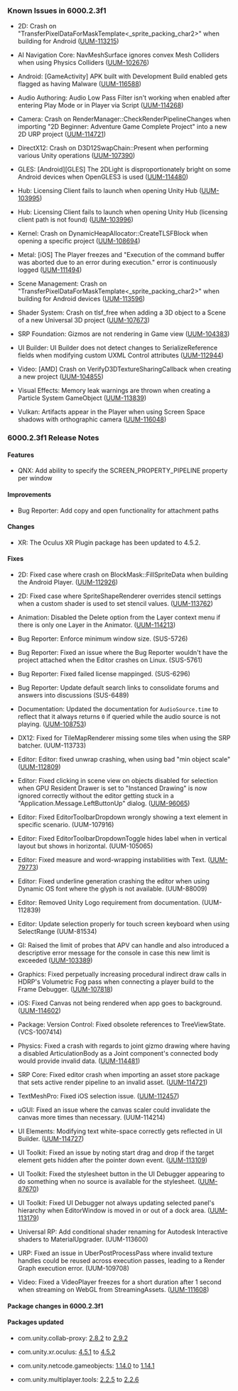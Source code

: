 ### Known Issues in 6000.2.3f1

- 2D: Crash on "TransferPixelDataForMaskTemplate<_sprite_packing_char2>" when building for Android
    ([UUM-113215](https://issuetracker.unity3d.com/issues/crash-on-transferpixeldataformasktemplate-when-building-for-android))

- AI Navigation Core: NavMeshSurface ignores convex Mesh Colliders when using Physics Colliders
    ([UUM-102676](https://issuetracker.unity3d.com/issues/navmeshsurface-ignores-convex-mesh-colliders-when-using-physics-colliders))

- Android: [GameActivity] APK built with Development Build enabled gets flagged as having Malware
    ([UUM-116588](https://issuetracker.unity3d.com/issues/android-gameactivity-apk-built-with-development-build-enabled-gets-flagged-as-having-malware))

- Audio Authoring: Audio Low Pass Filter isn't working when enabled after entering Play Mode or in Player via Script
    ([UUM-114268](https://issuetracker.unity3d.com/issues/audio-low-pass-filter-isnt-working-when-enabled-after-entering-play-mode-or-in-player-via-script))

- Camera: Crash on RenderManager::CheckRenderPipelineChanges when importing "2D Beginner: Adventure Game Complete Project" into a new 2D URP project
    ([UUM-114721](https://issuetracker.unity3d.com/issues/crash-on-rendermanager-checkrenderpipelinechanges-when-importing-2d-beginner-adventure-game-complete-project-into-a-new-2d-urp-project))

- DirectX12: Crash on D3D12SwapChain::Present when performing various Unity operations
    ([UUM-107390](https://issuetracker.unity3d.com/issues/crash-on-d3d12swapchain-present-when-performing-various-unity-operations))

- GLES: [Android][GLES] The 2DLight is disproportionately bright on some Android devices when OpenGLES3 is used
    ([UUM-114480](https://issuetracker.unity3d.com/issues/android-opengl-the-2dlight-is-disproportionately-bright-on-some-android-devices-when-opengles3-is-used))

- Hub: Licensing Client fails to launch when opening Unity Hub
    ([UUM-103995](https://issuetracker.unity3d.com/issues/licensing-client-fails-to-launch-when-opening-unity-hub-1))

- Hub: Licensing Client fails to launch when opening Unity Hub (licensing client path is not found)
    ([UUM-103996](https://issuetracker.unity3d.com/issues/licensing-client-fails-to-launch-when-opening-unity-hub-licensing-client-path-is-not-found))

- Kernel: Crash on DynamicHeapAllocator::CreateTLSFBlock when opening a specific project
    ([UUM-108694](https://issuetracker.unity3d.com/issues/crash-on-dynamicheapallocator-createtlsfblock-when-opening-a-specific-project))

- Metal: [iOS] The Player freezes and "Execution of the command buffer was aborted due to an error during execution." error is continuously logged
    ([UUM-111494](https://issuetracker.unity3d.com/issues/ios-the-player-freezes-and-execution-of-the-command-buffer-was-aborted-due-to-an-error-during-execution-dot-error-is-continuously-logged))

- Scene Management: Crash on "TransferPixelDataForMaskTemplate<_sprite_packing_char2>" when building for Android devices
    ([UUM-113596](https://issuetracker.unity3d.com/issues/crash-on-transferpixeldataformasktemplate-when-building-for-android-devices))

- Shader System: Crash on tlsf_free when adding a 3D object to a Scene of a new Universal 3D project
    ([UUM-107673](https://issuetracker.unity3d.com/issues/crash-on-tlsf-free-when-adding-a-3d-object-to-a-scene-of-a-new-universal-3d-project))

- SRP Foundation: Gizmos are not rendering in Game view
    ([UUM-104383](https://issuetracker.unity3d.com/issues/gizmos-are-not-rendering-in-game-view))

- UI Builder: UI Builder does not detect changes to SerializeReference fields when modifying custom UXML Control attributes
    ([UUM-112944](https://issuetracker.unity3d.com/issues/ui-builder-does-not-detect-changes-to-serializereference-fields-when-modifying-custom-uxml-control-attributes))

- Video: [AMD] Crash on VerifyD3DTextureSharingCallback when creating a new project
    ([UUM-104855](https://issuetracker.unity3d.com/issues/crash-on-verifyd3dtexturesharingcallback-when-creating-a-new-project))

- Visual Effects: Memory leak warnings are thrown when creating a Particle System GameObject
    ([UUM-113839](https://issuetracker.unity3d.com/issues/memory-leak-warnings-are-thrown-when-creating-a-particle-system-gameobject-2))

- Vulkan:  Artifacts appear in the Player when using Screen Space shadows with orthographic camera
    ([UUM-116048](https://issuetracker.unity3d.com/issues/vulkan-artifacts-appear-in-the-player-when-using-screen-space-shadows-with-orthographic-camera))



### 6000.2.3f1 Release Notes

#### Features

- QNX: Add ability to specify the SCREEN_PROPERTY_PIPELINE property per window



#### Improvements

- Bug Reporter: Add copy and open functionality for attachment paths



#### Changes

- XR: The Oculus XR Plugin package has been updated to 4.5.2.



#### Fixes

- 2D: Fixed case where crash on BlockMask::FillSpriteData when building the Android Player.
    ([UUM-112926](https://issuetracker.unity3d.com/issues/crash-on-blockmask-fillspritedata-when-building-the-android-player))

- 2D: Fixed case where SpriteShapeRenderer overrides stencil settings when a custom shader is used to set stencil values.
    ([UUM-113762](https://issuetracker.unity3d.com/issues/spriteshaperenderer-overrides-stencil-settings-when-a-custom-shader-is-used-to-set-stencil-values))

- Animation: Disabled the Delete option from the Layer context menu if there is only one Layer in the Animator.
    ([UUM-114213](https://issuetracker.unity3d.com/issues/animator-window-delete-menu-item-not-greyed-out-for-base-layer-context-menu))

- Bug Reporter: Enforce minimum window size.
    (SUS-5726)

- Bug Reporter: Fixed an issue where the Bug Reporter wouldn't have the project attached when the Editor crashes on Linux.
    (SUS-5761)

- Bug Reporter: Fixed failed license mappinged.
    (SUS-6296)

- Bug Reporter: Update default search links to consolidate forums and answers into discussions
    (SUS-6489)

- Documentation: Updated the documentation for `AudioSource.time` to reflect that it always returns `0` if queried while the audio source is not playing.
    ([UUM-108753](https://issuetracker.unity3d.com/issues/audiosource-dot-time-prints-out-0-when-audiosource-is-not-playing-even-if-it-is-manually-set))

- DX12: Fixed for TileMapRenderer missing some tiles when using the SRP batcher.
    (UUM-113733)

- Editor: Editor: fixed unwrap crashing, when using bad "min object scale"
    ([UUM-112809](https://issuetracker.unity3d.com/issues/silent-crash-when-generating-lightmap-uvs-for-a-model-with-a-large-object-scale))

- Editor: Fixed clicking in scene view on objects disabled for selection when GPU Resident Drawer is set to "Instanced Drawing" is now ignored correctly without the editor getting stuck in a "Application.Message.LeftButtonUp" dialog.
    ([UUM-96065](https://issuetracker.unity3d.com/issues/application-dot-message-dot-leftbuttonup-loads-indefinitely-when-trying-to-select-a-gameobject-with-disabled-selection))

- Editor: Fixed EditorToolbarDropdown wrongly showing a text element in specific scenario.
    (UUM-107916)

- Editor: Fixed EditorToolbarDropdownToggle hides label when in vertical layout but shows in horizontal.
    (UUM-105065)

- Editor: Fixed measure and word-wrapping instabilities with Text.
    ([UUM-79773](https://issuetracker.unity3d.com/issues/label-text-overflows-its-rect-when-resizing-the-game-view-in-free-aspect))

- Editor: Fixed underline generation crashing the editor when using Dynamic OS font where the glyph is not available.
    (UUM-88009)

- Editor: Removed Unity Logo requirement from documentation.
    (UUM-112839)

- Editor: Update selection properly for touch screen keyboard when using SelectRange
    (UUM-81534)

- GI: Raised the limit of probes that APV can handle and also introduced a descriptive error message for the console in case this new limit is exceeded
    ([UUM-103389](https://issuetracker.unity3d.com/issues/outofmemory-exception-in-the-console-and-unreleased-memory-when-baking-adaptive-probe-volumes))

- Graphics: Fixed perpetually increasing procedural indirect draw calls in HDRP's Volumetric Fog pass when connecting a player build to the Frame Debugger.
    ([UUM-107818](https://issuetracker.unity3d.com/issues/frame-debuggers-hierarchy-is-not-navigable-when-connecting-it-to-the-project-built-with-the-volumetric-fog))

- iOS: Fixed Canvas not being rendered when app goes to background.
    ([UUM-114602](https://issuetracker.unity3d.com/issues/ios-canvas-elements-disappear-when-an-app-is-put-in-the-app-switcher-when-the-canvas-has-screenspace-camera-set-as-the-render-mode))

- Package: Version Control: Fixed obsolete references to TreeViewState.
    (VCS-1007414)

- Physics: Fixed a crash with regards to joint gizmo drawing where having a disabled ArticulationBody as a Joint component's connected body would provide invalid data.
    ([UUM-114481](https://issuetracker.unity3d.com/issues/crash-on-getjointcurrentactortransforms-when-selecting-a-gameobject-with-specific-configurable-joints))

- SRP Core: Fixed editor crash when importing an asset store package that sets active render pipeline to an invalid asset.
    ([UUM-114721](https://issuetracker.unity3d.com/issues/crash-on-rendermanager-checkrenderpipelinechanges-when-importing-2d-beginner-adventure-game-complete-project-into-a-new-2d-urp-project))

- TextMeshPro: Fixed iOS selection issue.
    ([UUM-112457](https://issuetracker.unity3d.com/issues/ios-clicking-input-field-does-not-always-select-the-whole-text-on-focus-when-hide-mobile-input-is-enabled))

- uGUI: Fixed an issue where the canvas scaler could invalidate the canvas more times than necessary.
    (UUM-114214)

- UI Elements: Modifying text white-space correctly gets reflected in UI Builder.
    ([UUM-114727](https://issuetracker.unity3d.com/issues/ui-toolkit-label-needs-to-be-moved-to-update-properties-when-properties-are-changed))

- UI Toolkit: Fixed an issue  by noting start drag and drop if the target element gets hidden after the pointer down event.
    ([UUM-113109](https://issuetracker.unity3d.com/issues/list-item-is-re-selected-when-moving-the-mouse-after-clearselection-function))

- UI Toolkit: Fixed the stylesheet button in the UI Debugger appearing to do something when no source is available for the stylesheet.
    ([UUM-87670](https://issuetracker.unity3d.com/issues/editor-default-stylesheet-slash-matching-selector-buttons-in-debugger-dont-do-anything))

- UI Toolkit: Fixed UI Debugger not always updating selected panel's hierarchy when EditorWindow is moved in or out of a dock area.
    ([UUM-113179](https://issuetracker.unity3d.com/issues/ui-toolkit-debugger-window-selection-is-not-updated-when-the-target-window-is-undocked))

- Universal RP: Add conditional shader renaming for Autodesk Interactive shaders to MaterialUpgrader.
    (UUM-113600)

- URP: Fixed an issue in UberPostProcessPass where invalid texture handles could be reused across execution passes, leading to a Render Graph execution error.
    (UUM-109708)

- Video: Fixed a VideoPlayer freezes for a short duration after 1 second when streaming on WebGL from StreamingAssets.
    ([UUM-111608](https://issuetracker.unity3d.com/issues/videoplayer-freezes-for-a-short-duration-after-1-second-when-streaming-on-webgl-from-streamingassets))




#### Package changes in 6000.2.3f1

#### Packages updated

- com.unity.collab-proxy: [2.8.2](https://docs.unity3d.com/Packages/com.unity.collab-proxy@2.8//changelog/CHANGELOG.html) to [2.9.2](https://docs.unity3d.com/Packages/com.unity.collab-proxy@2.9//changelog/CHANGELOG.html)

- com.unity.xr.oculus: [4.5.1](https://docs.unity3d.com/Packages/com.unity.xr.oculus@4.5//changelog/CHANGELOG.html) to [4.5.2](https://docs.unity3d.com/Packages/com.unity.xr.oculus@4.5//changelog/CHANGELOG.html)

- com.unity.netcode.gameobjects: [1.14.0](https://docs.unity3d.com/Packages/com.unity.netcode.gameobjects@1.14//changelog/CHANGELOG.html) to [1.14.1](https://docs.unity3d.com/Packages/com.unity.netcode.gameobjects@1.14//changelog/CHANGELOG.html)

- com.unity.multiplayer.tools: [2.2.5](https://docs.unity3d.com/Packages/com.unity.multiplayer.tools@2.2//changelog/CHANGELOG.html) to [2.2.6](https://docs.unity3d.com/Packages/com.unity.multiplayer.tools@2.2//changelog/CHANGELOG.html)